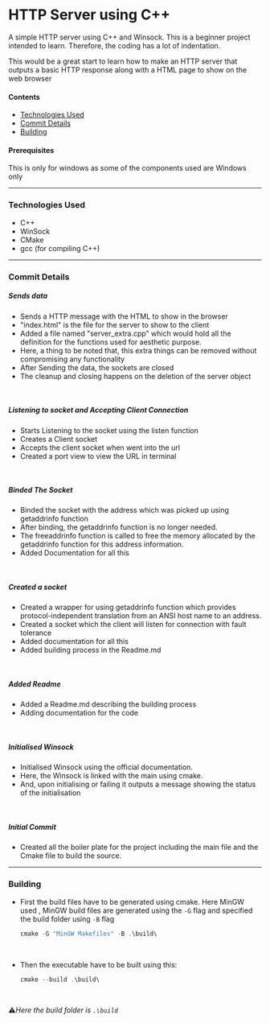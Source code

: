 # HTTP Server using C++
A simple HTTP server using C++ and Winsock. This is a beginner project intended to learn. Therefore, the coding has a lot of indentation.

This would be a great start to learn how to make an HTTP server that outputs a basic HTTP response along with a HTML page to show on the web browser


#### Contents
- [Technologies Used](#technologies-used)
- [Commit Details](#commit-details)
- [Building](#building)


#### Prerequisites 
This is only for windows as some of the components used are Windows only

---

### Technologies Used
- C++
- WinSock
- CMake
- gcc (for compiling C++)

---


### Commit Details

##### Sends data
- Sends a HTTP message with the HTML to show in the browser
- "index.html" is the file for the server to show to the client
- Added a file named "server_extra.cpp" which would hold all the definition for the functions used for aesthetic purpose.
- Here, a thing to be noted that, this extra things can be removed without compromising any functionality
- After Sending the data, the sockets are closed
- The cleanup and closing happens on the deletion of the server object


<br>

##### Listening to socket and Accepting Client Connection
- Starts Listening to the socket using the listen function
- Creates a Client socket
- Accepts the client socket when went into the url
- Created a port view to view the URL in terminal

<br>

##### Binded The Socket
- Binded the socket with the address which was picked up using getaddrinfo function
- After binding, the getaddrinfo function is no longer needed.
- The freeaddrinfo function is called to free the memory allocated by the getaddrinfo function for this address information.
- Added Documentation for all this

<br>

##### Created a socket
- Created a wrapper for using getaddrinfo function which provides protocol-independent translation from an ANSI host name to an address.
- Created a socket which the client will listen for connection with fault tolerance
- Added documentation for all this
- Added building process in the Readme.md

<br>

##### Added Readme
- Added a Readme.md describing the building process
- Adding documentation for the code

<br>

##### Initialised Winsock
- Initialised Winsock using the official documentation.
-  Here, the Winsock is linked with the main using cmake.
-  And, upon initialising or failing it outputs a message showing the status of the initialisation

<br>

##### Initial Commit
- Created all the boiler plate for the project including the main file and the Cmake file to build the source.


---
### Building

- First the build files have to be generated using cmake. Here MinGW used
, MinGW build files are generated using the `-G` flag and specified the build folder using `-B` flag

    ```powershell
    cmake -G "MinGW Makefiles" -B .\build\
    ```

<br>

- Then the executable have to be built using this:
    
    ```powershell
    cmake --build .\build\
    ```
<br>

:warning:*Here the build folder is `.\build`*
